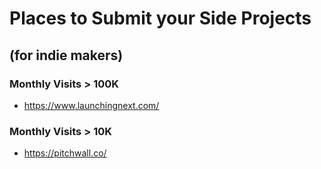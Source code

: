 # Places to Submit your Side Projects

## (for indie makers)

### Monthly Visits > 100K

- https://www.launchingnext.com/

### Monthly Visits > 10K
 
- https://pitchwall.co/
